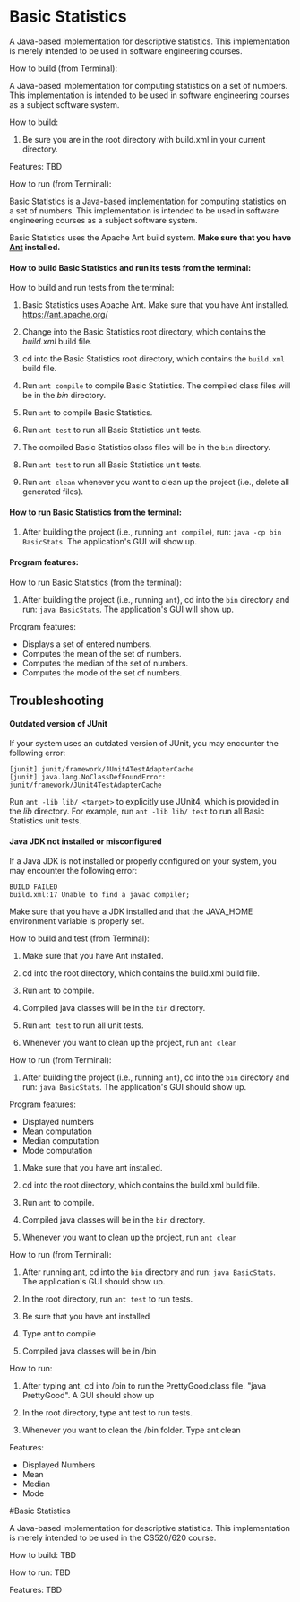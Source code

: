 
# Basic Statistics



A Java-based implementation for descriptive statistics. This
implementation is merely intended to be used in software engineering courses.


How to build (from Terminal):


A Java-based implementation for computing statistics on a set of numbers.
This implementation is intended to be used in software engineering courses as
a subject software system.


How to build:

1. Be sure you are in the root directory with build.xml in your current directory.



Features: TBD

How to run (from Terminal):


Basic Statistics is a Java-based implementation for computing statistics on a set of numbers.
This implementation is intended to be used in software engineering courses as
a subject software system.


Basic Statistics uses the Apache Ant build system. **Make sure that you have [Ant](https://ant.apache.org) installed.**

#### How to build Basic Statistics and run its tests from the terminal:

How to build and run tests from the terminal:

1. Basic Statistics uses Apache Ant.  Make sure that you have Ant installed.  https://ant.apache.org/



1. Change into the Basic Statistics root directory, which contains the *build.xml* build file.

2. cd into the Basic Statistics root directory, which contains the `build.xml` build file.



2. Run `ant compile` to compile Basic Statistics. The compiled class files will be in the *bin* directory.

3. Run `ant` to compile Basic Statistics.



4. Run `ant test` to run all Basic Statistics unit tests.

4. The compiled Basic Statistics class files will be in the `bin` directory.



5. Run `ant test` to run all Basic Statistics unit tests.


5. Run `ant clean` whenever you want to clean up the project (i.e., delete all generated files).



#### How to run Basic Statistics from the terminal:

1. After building the project (i.e., running `ant compile`), run: `java -cp bin BasicStats`. The application's GUI will show up.

#### Program features:

How to run Basic Statistics (from the terminal):

1. After building the project (i.e., running `ant`), cd into the `bin` directory and run: `java BasicStats`. The application's GUI will show up.


Program features:

* Displays a set of entered numbers.
* Computes the mean of the set of numbers.
* Computes the median of the set of numbers.
* Computes the mode of the set of numbers.


## Troubleshooting

#### Outdated version of JUnit
If your system uses an outdated version of JUnit, you may encounter the following error:
```
[junit] junit/framework/JUnit4TestAdapterCache
[junit] java.lang.NoClassDefFoundError: junit/framework/JUnit4TestAdapterCache
```
Run `ant -lib lib/ <target>` to explicitly use JUnit4, which is provided in the *lib* directory. For example, run `ant -lib lib/ test` to run all Basic Statistics unit tests.

#### Java JDK not installed or misconfigured
If a Java JDK is not installed or properly configured on your system, you may encounter the following error: 
```
BUILD FAILED
build.xml:17 Unable to find a javac compiler;
```
Make sure that you have a JDK installed and that the JAVA_HOME environment variable is properly set.




How to build and test (from Terminal):

1. Make sure that you have Ant installed.

2. cd into the root directory, which contains the build.xml build file.

3. Run `ant` to compile.

4. Compiled java classes will be in the `bin` directory.

5. Run `ant test` to run all unit tests.

6. Whenever you want to clean up the project, run `ant clean`

How to run (from Terminal):

1. After building the project (i.e., running `ant`), cd into the `bin`
   directory and run: `java BasicStats`. The application's GUI should show up.

Program features:
* Displayed numbers
* Mean computation
* Median computation
* Mode computation


1. Make sure that you have ant installed.

2. cd into the root directory, which contains the build.xml build file.

3. Run `ant` to compile.

4. Compiled java classes will be in the `bin` directory.

5. Whenever you want to clean up the project, run `ant clean`

How to run (from Terminal):

1. After running ant, cd into the `bin` directory and run: `java BasicStats`.
   The application's GUI should show up.

2. In the root directory, run `ant test` to run tests.


2. Be sure that you have ant installed

3. Type ant to compile

4. Compiled java classes will be in /bin

How to run:

1. After typing ant, cd into /bin to run the PrettyGood.class file. "java PrettyGood". A GUI should show up

2. In the root directory, type ant test to run tests.

3. Whenever you want to clean the /bin folder. Type ant clean


Features:
* Displayed Numbers
* Mean
* Median
* Mode




#Basic Statistics

A Java-based implementation for descriptive statistics. This
implementation is merely intended to be used in the CS520/620 course.

How to build: TBD

How to run: TBD

Features: TBD

